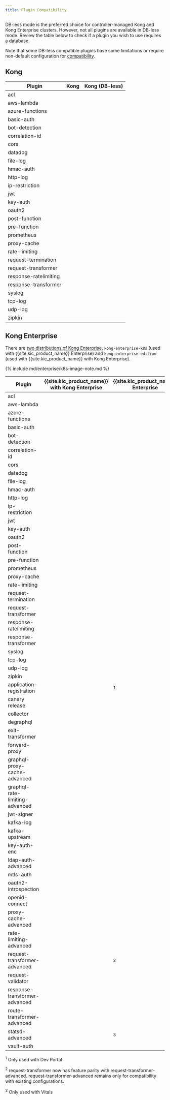 ```yaml
---
title: Plugin Compatibility
---
```


DB-less mode is the preferred choice for controller-managed Kong and Kong
Enterprise clusters. However, not all plugins are available in DB-less mode.
Review the table below to check if a plugin you wish to use requires a
database.

Note that some DB-less compatible plugins have some limitations or require
non-default configuration for
[compatibility](/gateway/latest/reference/db-less-and-declarative-config/#plugin-compatibility).

## Kong

|  Plugin                 |  Kong                         |  Kong (DB-less)               |
|-------------------------|-------------------------------|-------------------------------|
|  acl                    |  <i class="fa fa-check"></i>  |  <i class="fa fa-check"></i>  |
|  aws-lambda             |  <i class="fa fa-check"></i>  |  <i class="fa fa-check"></i>  |
|  azure-functions        |  <i class="fa fa-check"></i>  |  <i class="fa fa-check"></i>  |
|  basic-auth             |  <i class="fa fa-check"></i>  |  <i class="fa fa-check"></i>  |
|  bot-detection          |  <i class="fa fa-check"></i>  |  <i class="fa fa-check"></i>  |
|  correlation-id         |  <i class="fa fa-check"></i>  |  <i class="fa fa-check"></i>  |
|  cors                   |  <i class="fa fa-check"></i>  |  <i class="fa fa-check"></i>  |
|  datadog                |  <i class="fa fa-check"></i>  |  <i class="fa fa-check"></i>  |
|  file-log               |  <i class="fa fa-check"></i>  |  <i class="fa fa-check"></i>  |
|  hmac-auth              |  <i class="fa fa-check"></i>  |  <i class="fa fa-check"></i>  |
|  http-log               |  <i class="fa fa-check"></i>  |  <i class="fa fa-check"></i>  |
|  ip-restriction         |  <i class="fa fa-check"></i>  |  <i class="fa fa-check"></i>  |
|  jwt                    |  <i class="fa fa-check"></i>  |  <i class="fa fa-check"></i>  |
|  key-auth               |  <i class="fa fa-check"></i>  |  <i class="fa fa-check"></i>  |
|  oauth2                 |  <i class="fa fa-check"></i>  |  <i class="fa fa-times"></i>  |
|  post-function          |  <i class="fa fa-check"></i>  |  <i class="fa fa-check"></i>  |
|  pre-function           |  <i class="fa fa-check"></i>  |  <i class="fa fa-check"></i>  |
|  prometheus             |  <i class="fa fa-check"></i>  |  <i class="fa fa-check"></i>  |
|  proxy-cache            |  <i class="fa fa-check"></i>  |  <i class="fa fa-check"></i>  |
|  rate-limiting          |  <i class="fa fa-check"></i>  |  <i class="fa fa-check"></i>  |
|  request-termination    |  <i class="fa fa-check"></i>  |  <i class="fa fa-check"></i>  |
|  request-transformer    |  <i class="fa fa-check"></i>  |  <i class="fa fa-check"></i>  |
|  response-ratelimiting  |  <i class="fa fa-check"></i>  |  <i class="fa fa-check"></i>  |
|  response-transformer   |  <i class="fa fa-check"></i>  |  <i class="fa fa-check"></i>  |
|  syslog                 |  <i class="fa fa-check"></i>  |  <i class="fa fa-check"></i>  |
|  tcp-log                |  <i class="fa fa-check"></i>  |  <i class="fa fa-check"></i>  |
|  udp-log                |  <i class="fa fa-check"></i>  |  <i class="fa fa-check"></i>  |
|  zipkin                 |  <i class="fa fa-check"></i>  |  <i class="fa fa-check"></i>  |

## Kong Enterprise

There are [two distributions of Kong Enterprise](https://github.com/Kong/kubernetes-ingress-controller/tree/master/docs/deployment#overview),
`kong-enterprise-k8s` (used with {{site.kic_product_name}} Enterprise) and
`kong-enterprise-edition` (used with {{site.kic_product_name}} with Kong Enterprise).

{% include md/enterprise/k8s-image-note.md %}

|  Plugin                          |  {{site.kic_product_name}} with Kong Enterprise  |  {{site.kic_product_name}} Enterprise           |
|----------------------------------|--------------------------------------------|-------------------------------------------|
|  acl                             |  <i class="fa fa-check"></i>               |  <i class="fa fa-check"></i>              |
|  aws-lambda                      |  <i class="fa fa-check"></i>               |  <i class="fa fa-check"></i>              |
|  azure-functions                 |  <i class="fa fa-check"></i>               |  <i class="fa fa-check"></i>              |
|  basic-auth                      |  <i class="fa fa-check"></i>               |  <i class="fa fa-check"></i>              |
|  bot-detection                   |  <i class="fa fa-check"></i>               |  <i class="fa fa-check"></i>              |
|  correlation-id                  |  <i class="fa fa-check"></i>               |  <i class="fa fa-check"></i>              |
|  cors                            |  <i class="fa fa-check"></i>               |  <i class="fa fa-check"></i>              |
|  datadog                         |  <i class="fa fa-check"></i>               |  <i class="fa fa-check"></i>              |
|  file-log                        |  <i class="fa fa-check"></i>               |  <i class="fa fa-check"></i>              |
|  hmac-auth                       |  <i class="fa fa-check"></i>               |  <i class="fa fa-check"></i>              |
|  http-log                        |  <i class="fa fa-check"></i>               |  <i class="fa fa-check"></i>              |
|  ip-restriction                  |  <i class="fa fa-check"></i>               |  <i class="fa fa-check"></i>              |
|  jwt                             |  <i class="fa fa-check"></i>               |  <i class="fa fa-check"></i>              |
|  key-auth                        |  <i class="fa fa-check"></i>               |  <i class="fa fa-check"></i>              |
|  oauth2                          |  <i class="fa fa-check"></i>               |  <i class="fa fa-times"></i>              |
|  post-function                   |  <i class="fa fa-check"></i>               |  <i class="fa fa-check"></i>              |
|  pre-function                    |  <i class="fa fa-check"></i>               |  <i class="fa fa-check"></i>              |
|  prometheus                      |  <i class="fa fa-check"></i>               |  <i class="fa fa-check"></i>              |
|  proxy-cache                     |  <i class="fa fa-check"></i>               |  <i class="fa fa-check"></i>              |
|  rate-limiting                   |  <i class="fa fa-check"></i>               |  <i class="fa fa-check"></i>              |
|  request-termination             |  <i class="fa fa-check"></i>               |  <i class="fa fa-check"></i>              |
|  request-transformer             |  <i class="fa fa-check"></i>               |  <i class="fa fa-check"></i>              |
|  response-ratelimiting           |  <i class="fa fa-check"></i>               |  <i class="fa fa-check"></i>              |
|  response-transformer            |  <i class="fa fa-check"></i>               |  <i class="fa fa-check"></i>              |
|  syslog                          |  <i class="fa fa-check"></i>               |  <i class="fa fa-check"></i>              |
|  tcp-log                         |  <i class="fa fa-check"></i>               |  <i class="fa fa-check"></i>              |
|  udp-log                         |  <i class="fa fa-check"></i>               |  <i class="fa fa-check"></i>              |
|  zipkin                          |  <i class="fa fa-check"></i>               |  <i class="fa fa-check"></i>              |
|  application-registration        |  <i class="fa fa-check"></i>               |  <i class="fa fa-times"></i><sup>1</sup>  |
|  canary release                  |  <i class="fa fa-check"></i>               |  <i class="fa fa-check"></i>              |
|  collector                       |  <i class="fa fa-check"></i>               |  <i class="fa fa-check"></i>              |
|  degraphql                       |  <i class="fa fa-check"></i>               |  <i class="fa fa-check"></i>              |
|  exit-transformer                |  <i class="fa fa-check"></i>               |  <i class="fa fa-times"></i>              |
|  forward-proxy                   |  <i class="fa fa-check"></i>               |  <i class="fa fa-check"></i>              |
|  graphql-proxy-cache-advanced    |  <i class="fa fa-check"></i>               |  <i class="fa fa-check"></i>              |
|  graphql-rate-limiting-advanced  |  <i class="fa fa-check"></i>               |  <i class="fa fa-check"></i>              |
|  jwt-signer                      |  <i class="fa fa-check"></i>               |  <i class="fa fa-check"></i>              |
|  kafka-log                       |  <i class="fa fa-check"></i>               |  <i class="fa fa-check"></i>              |
|  kafka-upstream                  |  <i class="fa fa-check"></i>               |  <i class="fa fa-check"></i>              |
|  key-auth-enc                    |  <i class="fa fa-check"></i>               |  <i class="fa fa-times"></i>              |
|  ldap-auth-advanced              |  <i class="fa fa-check"></i>               |  <i class="fa fa-check"></i>              |
|  mtls-auth                       |  <i class="fa fa-check"></i>               |  <i class="fa fa-check"></i>              |
|  oauth2-introspection            |  <i class="fa fa-check"></i>               |  <i class="fa fa-check"></i>              |
|  openid-connect                  |  <i class="fa fa-check"></i>               |  <i class="fa fa-check"></i>              |
|  proxy-cache-advanced            |  <i class="fa fa-check"></i>               |  <i class="fa fa-check"></i>              |
|  rate-limiting-advanced          |  <i class="fa fa-check"></i>               |  <i class="fa fa-check"></i>              |
|  request-transformer-advanced    |  <i class="fa fa-check"></i>               |  <i class="fa fa-times"></i><sup>2</sup>  |
|  request-validator               |  <i class="fa fa-check"></i>               |  <i class="fa fa-check"></i>              |
|  response-transformer-advanced   |  <i class="fa fa-check"></i>               |  <i class="fa fa-check"></i>              |
|  route-transformer-advanced      |  <i class="fa fa-check"></i>               |  <i class="fa fa-times"></i>              |
|  statsd-advanced                 |  <i class="fa fa-check"></i>               |  <i class="fa fa-times"></i><sup>3</sup>  |
|  vault-auth                      |  <i class="fa fa-check"></i>               |  <i class="fa fa-check"></i>              |

<sup>1</sup> Only used with Dev Portal

<sup>2</sup> request-transformer now has feature parity with
  request-transformer-advanced. request-transformer-advanced remains only for
  compatibility with existing configurations.

<sup>3</sup> Only used with Vitals
